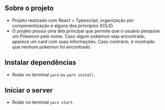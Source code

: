 ## Sobre o projeto
- Projeto realizado com React + Typescript, organização por componentização e alguns dos princípios SOLID.
- O projeto possui uma tela principal que permite que o usuário pesquise um Pokemon pelo nome. Caso algum pokemon seja encontrado, aparece um card com suas informações. Caso contrário, é mostrado que nenhum pokemon foi encontrado.

## Instalar dependências
- Rodar no terminal `yarn` ou `yarn install`.

## Iniciar o server
- Rodar no terminal `yarn start`.
